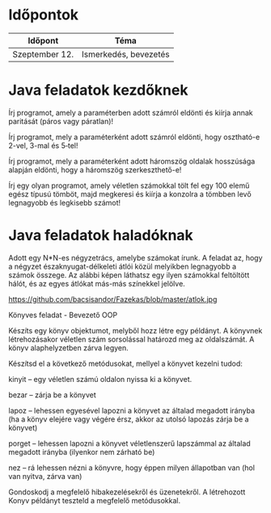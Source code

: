 # Időpontok

Időpont | Téma
------------------- | -------------
Szeptember 12. | Ismerkedés, bevezetés

# Java feladatok kezdőknek

Írj programot, amely a paraméterben adott számról eldönti és kiírja annak paritását (páros vagy páratlan)!

Írj programot, mely a paraméterként adott számról eldönti, hogy osztható-e 2-vel, 3-mal és 5‑tel!

Írj programot, mely a paraméterként adott háromszög oldalak hosszúsága alapján eldönti, hogy a háromszög
szerkeszthető-e!

Írj egy olyan programot, amely véletlen számokkal tölt fel egy 100 elemű egész típusú tömböt, majd megkeresi és kiírja a konzolra a tömbben levő legnagyobb és legkisebb számot!


# Java feladatok haladóknak

Adott egy N*N-es négyzetrács, amelybe számokat írunk. A feladat az, hogy a négyzet északnyugat-délkeleti átlói közül melyikben legnagyobb a számok összege. Az alábbi képen láthatsz egy ilyen számokkal feltöltött hálót, és az egyes átlókat más-más színekkel jelölve.

https://github.com/bacsisandor/Fazekas/blob/master/atlok.jpg


Könyves feladat - Bevezető OOP

Készíts egy könyv objektumot, melyből hozz létre egy példányt. A könyvnek létrehozásakor véletlen szám sorsolással határozd meg az oldalszámát. A könyv alaphelyzetben zárva legyen.

Készítsd el a következő metódusokat, mellyel a könyvet kezelni tudod:

kinyit – egy véletlen számú oldalon nyissa ki a könyvet.

bezar – zárja be a könyvet

lapoz – lehessen egyesével lapozni a könyvet az általad megadott irányba (ha a könyv elejére vagy végére érsz, akkor az utolsó lapozás zárja be a könyvet)

porget – lehessen lapozni a könyvet véletlenszerű lapszámmal az általad megadott irányba (ilyenkor nem zárható be)

nez – rá lehessen nézni a könyvre, hogy éppen milyen állapotban van (hol van nyitva, zárva van)

Gondoskodj a megfelelő hibakezelésekről és üzenetekről. A létrehozott Konyv példányt teszteld a megfelelő metódusokkal.



